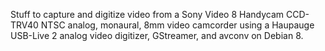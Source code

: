 Stuff to capture and digitize video from a Sony Video 8 Handycam CCD-TRV40 NTSC analog, monaural, 8mm video camcorder using a Haupauge USB-Live 2 analog video digitizer, GStreamer, and avconv on Debian 8.
